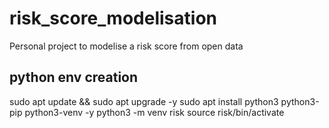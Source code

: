 # risk_score_modelisation

Personal project to modelise a risk score from open data 


## python env creation
sudo apt update && sudo apt upgrade -y
sudo apt install python3 python3-pip python3-venv -y
python3 -m venv risk
source risk/bin/activate



